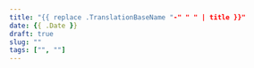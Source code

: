 ```yaml
---
title: "{{ replace .TranslationBaseName "-" " " | title }}"
date: {{ .Date }}
draft: true
slug: ""
tags: ["", ""]
---
```


